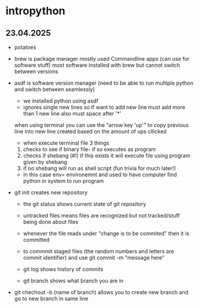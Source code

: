 # intropython


## 23.04.2025


* potatoes
* brew is package manager mostly used Commandline apps (can use for software stuff) most software installed with brew but cannot switch between versions
* asdf is software version manager (need to be able to run multiple python and switch between seamlessly)
    * we installed python using asdf
    * ignores single new lines so if want to add new line must add more than 1 new line also must space after '*'

    when using terminal you can use the "arrow key 'up'" to copy previous line into new line created based on the amount of ups cllicked
    * when execute terminal file 3 things
    1) checks to see if binary file- if so executes as program
    2) checks if shebang (#!) if this exists it will execute file using program given by shebang
    3) if no shebang will run as shell script (fun trivia for much later!)

    * in this case env= environemnt and used to have computer find python in system to run program

* git init creates new repository
    * the git status shows current state of git repository

    * untracked files means files are recognized but not tracked/stuff being done about files
    * whenever the file reads under "change is to be commited" then it is committed



    *  to commmit staged files (the random numbers and letters are commit identifier) and use 
    git commit -m "message here"

    * git log shows history of commits

    * git branch shows what branch you are in

* git chechout -b (name of branch)     allows you to create new branch and go to new branch in same line


